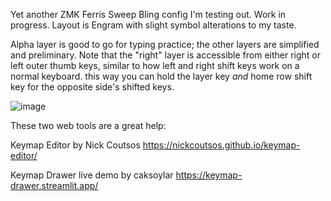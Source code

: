 Yet another ZMK Ferris Sweep Bling config I'm testing out. Work in progress. Layout is Engram with slight symbol alterations to my taste.

Alpha layer is good to go for typing practice; the other layers are simplified and preliminary. Note that the "right" layer is accessible from either right or left outer thumb keys, similar to how left and right shift keys work on a normal keyboard. this way you can hold the layer key *and* home row shift key for the opposite side's shifted keys.

![image](https://github.com/user-attachments/assets/39f80665-ed90-4913-a083-f5e9d9864ea8)

These two web tools are a great help:

Keymap Editor by Nick Coutsos https://nickcoutsos.github.io/keymap-editor/

Keymap Drawer live demo by caksoylar https://keymap-drawer.streamlit.app/
